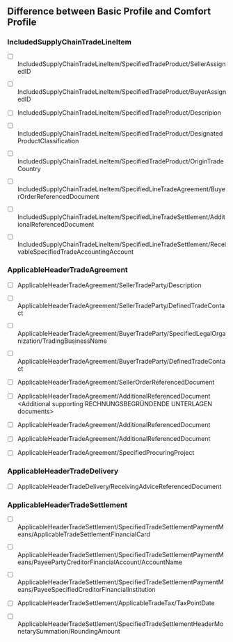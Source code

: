 ## Difference between Basic Profile and Comfort Profile

### IncludedSupplyChainTradeLineItem

-   [ ] IncludedSupplyChainTradeLineItem/SpecifiedTradeProduct/SellerAssignedID
-   [ ] IncludedSupplyChainTradeLineItem/SpecifiedTradeProduct/BuyerAssignedID
-   [ ] IncludedSupplyChainTradeLineItem/SpecifiedTradeProduct/Descripion
-   [ ] IncludedSupplyChainTradeLineItem/SpecifiedTradeProduct/DesignatedProductClassification
-   [ ] IncludedSupplyChainTradeLineItem/SpecifiedTradeProduct/OriginTradeCountry

-   [ ] IncludedSupplyChainTradeLineItem/SpecifiedLineTradeAgreement/BuyerOrderReferencedDocument

-   [ ] IncludedSupplyChainTradeLineItem/SpecifiedLineTradeSettlement/AdditionalReferencedDocument
-   [ ] IncludedSupplyChainTradeLineItem/SpecifiedLineTradeSettlement/ReceivableSpecifiedTradeAccountingAccount

### ApplicableHeaderTradeAgreement

-   [ ] ApplicableHeaderTradeAgreement/SellerTradeParty/Description
-   [ ] ApplicableHeaderTradeAgreement/SellerTradeParty/DefinedTradeContact

-   [ ] ApplicableHeaderTradeAgreement/BuyerTradeParty/SpecifiedLegalOrganization/TradingBusinessName
-   [ ] ApplicableHeaderTradeAgreement/BuyerTradeParty/DefinedTradeContact

-   [ ] ApplicableHeaderTradeAgreement/SellerOrderReferencedDocument

-   [ ] ApplicableHeaderTradeAgreement/AdditionalReferencedDocument <Additional supporting RECHNUNGSBEGRÜNDENDE UNTERLAGEN documents>
-   [ ] ApplicableHeaderTradeAgreement/AdditionalReferencedDocument <BT-17-Tender or lot reference>
-   [ ] ApplicableHeaderTradeAgreement/AdditionalReferencedDocument <BT-18-Invoiced object identifier>

-   [ ] ApplicableHeaderTradeAgreement/SpecifiedProcuringProject

### ApplicableHeaderTradeDelivery

-   [ ] ApplicableHeaderTradeDelivery/ReceivingAdviceReferencedDocument

### ApplicableHeaderTradeSettlement

-   [ ] ApplicableHeaderTradeSettlement/SpecifiedTradeSettlementPaymentMeans/ApplicableTradeSettlementFinancialCard
-   [ ] ApplicableHeaderTradeSettlement/SpecifiedTradeSettlementPaymentMeans/PayeePartyCreditorFinancialAccount/AccountName
-   [ ] ApplicableHeaderTradeSettlement/SpecifiedTradeSettlementPaymentMeans/PayeeSpecifiedCreditorFinancialInstitution

-   [ ] ApplicableHeaderTradeSettlement/ApplicableTradeTax/TaxPointDate

-   [ ] ApplicableHeaderTradeSettlement/SpecifiedTradeSettlementHeaderMonetarySummation/RoundingAmount

